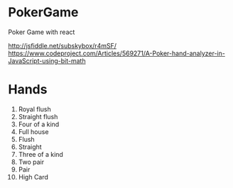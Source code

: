 # PokerGame

Poker Game with react

http://jsfiddle.net/subskybox/r4mSF/
https://www.codeproject.com/Articles/569271/A-Poker-hand-analyzer-in-JavaScript-using-bit-math

# Hands

1. Royal flush
2. Straight flush
3. Four of a kind
4. Full house
5. Flush
6. Straight
7. Three of a kind
8. Two pair
9. Pair
10. High Card
